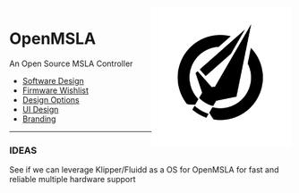 <img src="https://github.com/Photonsters/OpenMSLA/blob/master/branding/openmsla_icon.png" width="250" align="right">

# OpenMSLA
An Open Source MSLA Controller

- [Software Design](https://github.com/Photonsters/OpenMSLA/blob/master/documentation/SoftwareDesign.md)
- [Firmware Wishlist](https://github.com/Photonsters/OpenMSLA/blob/master/documentation/FirmwareWishlist.md)
- [Design Options](https://github.com/Photonsters/OpenMSLA/blob/master/documentation/DesignOptions.md)
- [UI Design](https://github.com/Photonsters/OpenMSLA/blob/master/ui/ui.md)
- [Branding](https://github.com/Photonsters/OpenMSLA/blob/master/branding/branding.md)

----

### IDEAS

See if we can leverage Klipper/Fluidd as a OS for OpenMSLA for  fast and reliable multiple hardware support 
